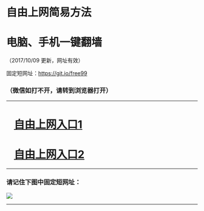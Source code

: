﻿# 自由上网简易方法

# 电脑、手机一键翻墙

（2017/10/09 更新，网址有效）

固定短网址：https://git.io/free99

### （微信如打不开，请转到浏览器打开）


***





# &nbsp;&nbsp; <a href="http://ft1910718564.fwq-tz-1001.info/fwqtz01.html?t=100900122041 " target="_blank">自由上网入口1</a>
# &nbsp;&nbsp; <a href="http://ft1098810345.fwq-tz-1002.info/fwqtz02.html?t=10090017618 " target="_blank">自由上网入口2</a>
***

### 请记住下图中固定短网址：

<img src="https://s3-us-west-2.amazonaws.com/fwq-1001/yjfq-20170905okok.png" /> 


***

